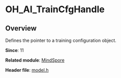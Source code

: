# OH_AI_TrainCfgHandle
<!--Kit_MindSpore Lite Kit--><!--System_AI-->

## Overview

Defines the pointer to a training configuration object.

**Since**: 11

**Related module**: [MindSpore](capi-mindspore.md)

**Header file**: [model.h](capi-model-h.md)
